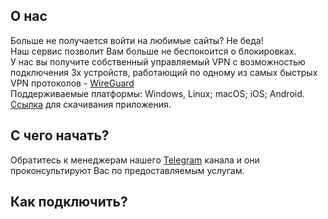## О нас
Больше не получается войти на любимые сайты? Не беда!<br>
Наш сервис позволит Вам больше не беспокоится о блокировках.<br>
У нас вы получите собственный управляемый VPN с возможностью подключения 3х устройств, работающий по одному из самых быстрых VPN протоколов - [WireGuard](https://www.wireguard.com/)<br>
Поддерживаемые платформы: Windows, Linux; macOS; iOS; Android.<br>
[Ссылка](https://www.wireguard.com/install/) для скачивания приложения.
## С чего начать?
Обратитесь к менеджерам нашего [Telegram](https://t.me/vpn_myitedu) канала и они проконсультируют Вас по предоставляемым услугам.
## Как подключить?

